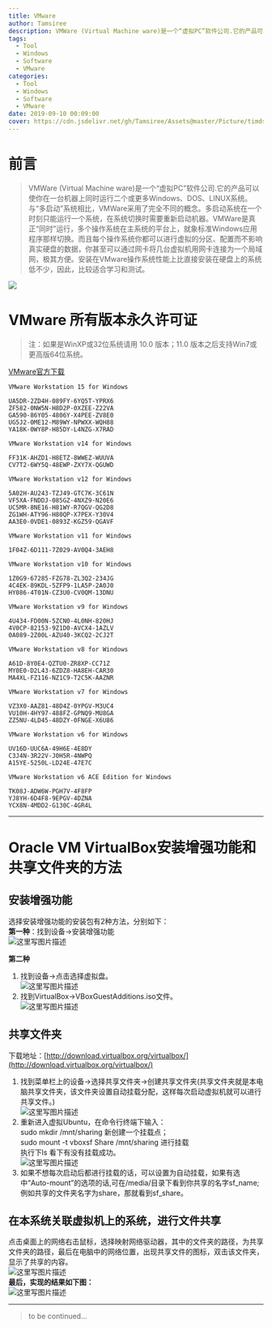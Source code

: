 ```yaml
---
title: VMware
author: Tamsiree
description: VMWare (Virtual Machine ware)是一个“虚拟PC”软件公司.它的产品可以使你在一台机器上同时运行二个或更多Windows、DOS、LINUX系统。
tags:
  - Tool
  - Windows
  - Software
  - VMware
categories:
  - Tool
  - Windows
  - Software
  - VMware
date: 2019-09-10 00:09:00
cover: https://cdn.jsdelivr.net/gh/Tamsiree/Assets@master/Picture/timdsag.jpeg
---
```

# 前言

> VMWare (Virtual Machine ware)是一个“虚拟PC”软件公司.它的产品可以使你在一台机器上同时运行二个或更多Windows、DOS、LINUX系统。  
> 与“多启动”系统相比，VMWare采用了完全不同的概念。多启动系统在一个时刻只能运行一个系统，在系统切换时需要重新启动机器。VMWare是真正“同时”运行，多个操作系统在主系统的平台上，就象标准Windows应用程序那样切换。而且每个操作系统你都可以进行虚拟的分区、配置而不影响真实硬盘的数据，你甚至可以通过网卡将几台虚拟机用网卡连接为一个局域网，极其方便。安装在VMware操作系统性能上比直接安装在硬盘上的系统低不少，因此，比较适合学习和测试。

![](https://cdn.jsdelivr.net/gh/Tamsiree/Assets@master/DeskTop/68b3ad0a9b0fee6f58a540f8d3c13158_r.jpg)


# VMware 所有版本永久许可证

> 注：如果是WinXP或32位系统请用 10.0 版本；11.0 版本之后支持Win7或更高版64位系统。

[VMware官方下载](https://www.vmware.com/go/getworkstation-win)

```
VMware Workstation 15 for Windows

UA5DR-2ZD4H-089FY-6YQ5T-YPRX6
ZF582-0NW5N-H8D2P-0XZEE-Z22VA
GA590-86Y05-4806Y-X4PEE-ZV8E0
UG5J2-0ME12-M89WY-NPWXX-WQH88
YA18K-0WY8P-H85DY-L4NZG-X7RAD
```

```
VMware Workstation v14 for Windows 

FF31K-AHZD1-H8ETZ-8WWEZ-WUUVA
CV7T2-6WY5Q-48EWP-ZXY7X-QGUWD
```

```
VMware Workstation v12 for Windows 

5A02H-AU243-TZJ49-GTC7K-3C61N 
VF5XA-FNDDJ-085GZ-4NXZ9-N20E6
UC5MR-8NE16-H81WY-R7QGV-QG2D8
ZG1WH-ATY96-H80QP-X7PEX-Y30V4
AA3E0-0VDE1-0893Z-KGZ59-QGAVF
```

```
VMware Workstation v11 for Windows 

1F04Z-6D111-7Z029-AV0Q4-3AEH8 
```

```
VMware Workstation v10 for Windows 

1Z0G9-67285-FZG78-ZL3Q2-234JG 
4C4EK-89KDL-5ZFP9-1LA5P-2A0J0 
HY086-4T01N-CZ3U0-CV0QM-13DNU 
```

```
VMware Workstation v9 for Windows 

4U434-FD00N-5ZCN0-4L0NH-820HJ 
4V0CP-82153-9Z1D0-AVCX4-1AZLV 
0A089-2Z00L-AZU40-3KCQ2-2CJ2T 
```

```
VMware Workstation v8 for Windows 

A61D-8Y0E4-QZTU0-ZR8XP-CC71Z 
MY0E0-D2L43-6ZDZ8-HA8EH-CAR30 
MA4XL-FZ116-NZ1C9-T2C5K-AAZNR 
```

```
VMware Workstation v7 for Windows 

VZ3X0-AAZ81-48D4Z-0YPGV-M3UC4 
VU10H-4HY97-488FZ-GPNQ9-MU8GA 
ZZ5NU-4LD45-48DZY-0FNGE-X6U86 
```

```
VMware Workstation v6 for Windows 

UV16D-UUC6A-49H6E-4E8DY 
C3J4N-3R22V-J0H5R-4NWPQ 
A15YE-5250L-LD24E-47E7C 
```

```
VMware Workstation v6 ACE Edition for Windows 

TK08J-ADW6W-PGH7V-4F8FP 
YJ8YH-6D4F8-9EPGV-4DZNA 
YCX8N-4MDD2-G130C-4GR4L
```

---

# Oracle VM VirtualBox安装增强功能和共享文件夹的方法

## 安装增强功能  
选择安装增强功能的安装包有2种方法，分别如下：  
**第一种**：找到设备->安装增强功能  
![这里写图片描述](https://cdn.jsdelivr.net/gh/Tamsiree/Assets@master/Picture/Blog/Post/20170402230218065.png)  

**第二种**  
1. 找到设备->点击选择虚拟盘。  
![这里写图片描述](https://cdn.jsdelivr.net/gh/Tamsiree/Assets@master/Picture/Blog/Post/20170402230706814.png)  
2. 找到VirtualBox->VBoxGuestAdditions.iso文件。  
![这里写图片描述](https://cdn.jsdelivr.net/gh/Tamsiree/Assets@master/Picture/Blog/Post/20170402230805853.png)  

## 共享文件夹 

下载地址：[http://download.virtualbox.org/virtualbox/](http://download.virtualbox.org/virtualbox/)

1. 找到菜单栏上的设备->选择共享文件夹->创建共享文件夹(共享文件夹就是本电脑共享文件夹，该文件夹设置自动挂载分配，这样每次启动虚拟机就可以进行共享文件。)  
![这里写图片描述](https://cdn.jsdelivr.net/gh/Tamsiree/Assets@master/Picture/Blog/Post/20170402234425405.png)  
2. 重新进入虚拟Ubuntu，在命令行终端下输入：  
sudo mkdir /mnt/sharing 新创建一个挂载点；  
sudo mount -t vboxsf Share /mnt/sharing 进行挂载  
执行下ls 看下有没有挂载成功。  
![这里写图片描述](https://cdn.jsdelivr.net/gh/Tamsiree/Assets@master/Picture/Blog/Post/20170402234646693.png)  
3. 如果不想每次启动后都进行挂载的话，可以设置为自动挂载，如果有选中“Auto-mount”的选项的话,可在/media/目录下看到你共享的名字sf\_name;例如共享的文件夹名字为share，那就看到sf\_share。  

## 在本系统关联虚拟机上的系统，进行文件共享

点击桌面上的网络右击鼠标，选择映射网络驱动器，其中的文件夹的路径，为共享文件夹的路径，最后在电脑中的网络位置，出现共享文件的图标，双击该文件夹，显示了共享的内容。  
![这里写图片描述](https://cdn.jsdelivr.net/gh/Tamsiree/Assets@master/Picture/Blog/Post/20170402235507873.png)  
**最后，实现的结果如下图：**  
![这里写图片描述](https://cdn.jsdelivr.net/gh/Tamsiree/Assets@master/Picture/Blog/Post/20170402235551025.png)

---
> to be continued...
